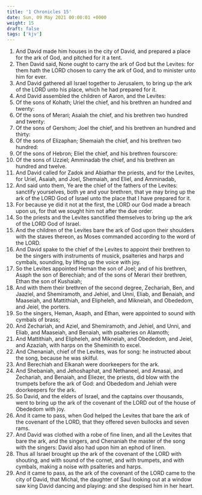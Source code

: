 ```yaml
---
title: '1 Chronicles 15'
date: Sun, 09 May 2021 00:00:01 +0000
weight: 15
draft: false
tags: ['kjv'] 
---
```


1. And David made him houses in the city of David, and prepared a place for the ark of God, and pitched for it a tent.
2. Then David said, None ought to carry the ark of God but the Levites: for them hath the LORD chosen to carry the ark of God, and to minister unto him for ever.
3. And David gathered all Israel together to Jerusalem, to bring up the ark of the LORD unto his place, which he had prepared for it.
4. And David assembled the children of Aaron, and the Levites:
5. Of the sons of Kohath; Uriel the chief, and his brethren an hundred and twenty:
6. Of the sons of Merari; Asaiah the chief, and his brethren two hundred and twenty:
7. Of the sons of Gershom; Joel the chief, and his brethren an hundred and thirty:
8. Of the sons of Elizaphan; Shemaiah the chief, and his brethren two hundred:
9. Of the sons of Hebron; Eliel the chief, and his brethren fourscore:
10. Of the sons of Uzziel; Amminadab the chief, and his brethren an hundred and twelve.
11. And David called for Zadok and Abiathar the priests, and for the Levites, for Uriel, Asaiah, and Joel, Shemaiah, and Eliel, and Amminadab,
12. And said unto them, Ye are the chief of the fathers of the Levites: sanctify yourselves, both ye and your brethren, that ye may bring up the ark of the LORD God of Israel unto the place that I have prepared for it.
13. For because ye did it not at the first, the LORD our God made a breach upon us, for that we sought him not after the due order.
14. So the priests and the Levites sanctified themselves to bring up the ark of the LORD God of Israel.
15. And the children of the Levites bare the ark of God upon their shoulders with the staves thereon, as Moses commanded according to the word of the LORD.
16. And David spake to the chief of the Levites to appoint their brethren to be the singers with instruments of musick, psalteries and harps and cymbals, sounding, by lifting up the voice with joy.
17. So the Levites appointed Heman the son of Joel; and of his brethren, Asaph the son of Berechiah; and of the sons of Merari their brethren, Ethan the son of Kushaiah;
18. And with them their brethren of the second degree, Zechariah, Ben, and Jaaziel, and Shemiramoth, and Jehiel, and Unni, Eliab, and Benaiah, and Maaseiah, and Mattithiah, and Elipheleh, and Mikneiah, and Obededom, and Jeiel, the porters.
19. So the singers, Heman, Asaph, and Ethan, were appointed to sound with cymbals of brass;
20. And Zechariah, and Aziel, and Shemiramoth, and Jehiel, and Unni, and Eliab, and Maaseiah, and Benaiah, with psalteries on Alamoth;
21. And Mattithiah, and Elipheleh, and Mikneiah, and Obededom, and Jeiel, and Azaziah, with harps on the Sheminith to excel.
22. And Chenaniah, chief of the Levites, was for song: he instructed about the song, because he was skilful.
23. And Berechiah and Elkanah were doorkeepers for the ark.
24. And Shebaniah, and Jehoshaphat, and Nethaneel, and Amasai, and Zechariah, and Benaiah, and Eliezer, the priests, did blow with the trumpets before the ark of God: and Obededom and Jehiah were doorkeepers for the ark.
25. So David, and the elders of Israel, and the captains over thousands, went to bring up the ark of the covenant of the LORD out of the house of Obededom with joy.
26. And it came to pass, when God helped the Levites that bare the ark of the covenant of the LORD, that they offered seven bullocks and seven rams.
27. And David was clothed with a robe of fine linen, and all the Levites that bare the ark, and the singers, and Chenaniah the master of the song with the singers: David also had upon him an ephod of linen.
28. Thus all Israel brought up the ark of the covenant of the LORD with shouting, and with sound of the cornet, and with trumpets, and with cymbals, making a noise with psalteries and harps.
29. And it came to pass, as the ark of the covenant of the LORD came to the city of David, that Michal, the daughter of Saul looking out at a window saw king David dancing and playing: and she despised him in her heart.
